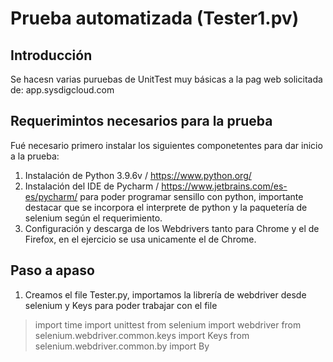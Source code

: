 # Prueba automatizada (Tester1.pv)

## Introducción
Se hacesn varias puruebas de UnitTest muy básicas a la pag web solicitada de: app.sysdigcloud.com

## Requerimintos necesarios para la prueba
Fué necesario primero instalar los siguientes componetentes para dar inicio a la prueba:
1. Instalación de Python 3.9.6v / https://www.python.org/
2. Instalación del IDE de Pycharm / https://www.jetbrains.com/es-es/pycharm/ para poder programar sensillo con python, importante destacar que se incorpora el interprete de python y la paquetería de selenium según el requerimiento.
3. Configuración y descarga de los Webdrivers tanto para Chrome y el de Firefox, en el ejercicio se usa unicamente el de Chrome.

## Paso a apaso
1. Creamos el file Tester.py, importamos la librería de webdriver desde selenium y Keys para poder trabajar con el file
> import time
> import unittest
> from selenium import webdriver
> from selenium.webdriver.common.keys import Keys
> from selenium.webdriver.common.by import By

